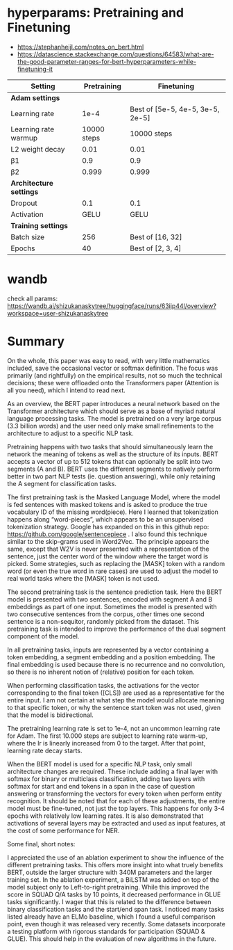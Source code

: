 # hyperparams: Pretraining and Finetuning

- https://stephanheijl.com/notes_on_bert.html
- https://datascience.stackexchange.com/questions/64583/what-are-the-good-parameter-ranges-for-bert-hyperparameters-while-finetuning-it


| Setting | Pretraining | Finetuning |
| --- | --- | --- |
| **Adam settings** | | |
| Learning rate | 1e-4 | Best of [5e-5, 4e-5, 3e-5, 2e-5] |
| Learning rate warmup | 10000 steps | 10000 steps |
| L2 weight decay | 0.01 | 0.01 |
| β1 | 0.9 | 0.9 |
| β2 | 0.999 | 0.999 |
| **Architecture settings** | | |
| Dropout | 0.1 | 0.1 |
| Activation | GELU | GELU |
| **Training settings** | | |
| Batch size | 256 | Best of [16, 32] |
| Epochs | 40 | Best of [2, 3, 4] |

# wandb

check all params:
https://wandb.ai/shizukanaskytree/huggingface/runs/63ijp44l/overview?workspace=user-shizukanaskytree

# Summary

On the whole, this paper was easy to read, with very little mathematics included, save the occasional vector or softmax definition. The focus was primarily (and rightfully) on the empirical results, not so much the technical decisions; these were offloaded onto the Transformers paper (Attention is all you need), which I intend to read next.

As an overview, the BERT paper introduces a neural network based on the Transformer architecture which should serve as a base of myriad natural language processing tasks. The model is pretrained on a very large corpus (3.3 billion words) and the user need only make small refinements to the architecture to adjust to a specific NLP task.

Pretraining happens with two tasks that should simultaneously learn the network the meaning of tokens as well as the structure of its inputs. BERT accepts a vector of up to 512 tokens that can optionally be split into two segments (A and B). BERT uses the different segments to natively perform better in two part NLP tests (ie. question answering), while only retaining the A segment for classification tasks.

The first pretraining task is the Masked Language Model, where the model is fed sentences with masked tokens and is asked to produce the true vocabulary ID of the missing word(piece). Here I learned that tokenization happens along “word-pieces”, which appears to be an unsupervised tokenization strategy. Google has expanded on this in this github repo: https://github.com/google/sentencepiece . I also found this technique similar to the skip-grams used in Word2Vec. The principle appears the same, except that W2V is never presented with a representation of the sentence, just the center word of the window where the target word is picked. Some strategies, such as replacing the [MASK] token with a random word (or even the true word in rare cases) are used to adjust the model to real world tasks where the [MASK] token is not used.

The second pretraining task is the sentence prediction task. Here the BERT model is presented with two sentences, encoded with segment A and B embeddings as part of one input. Sometimes the model is presented with two consecutive sentences from the corpus, other times one second sentence is a non-sequitor, randomly picked from the dataset. This pretraining task is intended to improve the performance of the dual segment component of the model.

In all pretraining tasks, inputs are represented by a vector containing a token embedding, a segment embedding and a position embedding. The final embedding is used because there is no recurrence and no convolution, so there is no inherent notion of (relative) position for each token.

When performing classification tasks, the activations for the vector corresponding to the final token ([CLS]) are used as a representative for the entire input. I am not certain at what step the model would allocate meaning to that specific token, or why the sentence start token was not used, given that the model is bidirectional.

The pretraining learning rate is set to 1e-4, not an uncommon learning rate for Adam. The first 10.000 steps are subject to learning rate warm-up, where the lr is linearly increased from 0 to the target. After that point, learning rate decay starts.

When the BERT model is used for a specific NLP task, only small architecture changes are required. These include adding a final layer with softmax for binary or multiclass classification, adding two layers with softmax for start and end tokens in a span in the case of question answering or transforming the vectors for every token when perform entity recognition. It should be noted that for each of these adjustments, the entire model must be fine-tuned, not just the top layers. This happens for only 3-4 epochs with relatively low learning rates. It is also demonstrated that activations of several layers may be extracted and used as input features, at the cost of some performance for NER.

Some final, short notes:

I appreciated the use of an ablation experiment to show the influence of the different pretraining tasks. This offers more insight into what truely benefits BERT, outside the larger structure with 340M parameters and the larger training set.
In the ablation experiment, a BiLSTM was added on top of the model subject only to Left-to-right pretraining. While this improved the score in SQUAD Q/A tasks by 10 points, it decreased performance in GLUE tasks significantly. I wager that this is related to the difference between binary classification tasks and the start/end span task.
I noticed many tasks listed already have an ELMo baseline, which I found a useful comparison point, even though it was released very recently.
Some datasets incorporate a testing platform with rigorous standards for participation (SQUAD & GLUE). This should help in the evaluation of new algorithms in the future.
